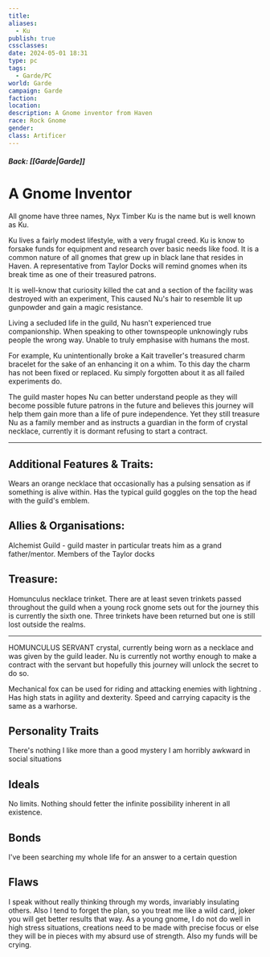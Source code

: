 ```yaml
---
title: 
aliases:
  - Ku
publish: true
cssclasses: 
date: 2024-05-01 18:31
type: pc
tags:
  - Garde/PC
world: Garde
campaign: Garde
faction: 
location: 
description: A Gnome inventor from Haven
race: Rock Gnome
gender: 
class: Artificer
---
```

##### Back:  [[Garde|Garde]]

# A Gnome Inventor
All gnome have three names, Nyx Timber Ku is the name but is well known as Ku.

Ku lives a fairly modest lifestyle, with a very frugal creed. Ku is know to forsake funds for equipment and research over basic needs like food. It is a common nature of all gnomes that grew up in black lane that resides in Haven. A representative  from  Taylor Docks will remind gnomes when its break time as one of their treasured patrons.

It is well-know that curiosity killed the cat and a section of the facility was destroyed with an experiment, This caused Nu's hair to resemble lit up gunpowder and gain a magic resistance.

Living a secluded life in the guild, Nu hasn't experienced true companionship. When speaking to other townspeople unknowingly rubs people the wrong way. Unable to truly emphasise with humans the most. 

For example, Ku unintentionally  broke a Kait traveller's treasured charm bracelet for the sake of an enhancing it on a whim. To this day the charm has not been fixed or replaced. Ku simply forgotten about it as all failed experiments do.

The guild master hopes Nu can better understand people as they will become possible future patrons in the future and believes this journey will help them gain more than a life of pure independence. Yet they still treasure Nu as a family member and as instructs a guardian in the form of crystal necklace, currently it is dormant refusing to start a contract.

---

## Additional Features & Traits:
Wears an orange necklace that occasionally has a pulsing sensation as if something is alive within.
Has the typical guild goggles on the top the head with the guild's emblem.

## Allies & Organisations:
Alchemist Guild - guild master in particular treats him as a grand father/mentor.
Members of the Taylor docks

## Treasure:
Homunculus necklace trinket.  There are at least seven trinkets passed throughout the guild when a young rock gnome sets out for the journey this is currently the sixth one. 
Three trinkets have been returned but one is still lost outside the realms. 

---
HOMUNCULUS SERVANT crystal, currently being worn as a necklace and was given by the guild leader.
Nu is currently not worthy enough to make a contract with the servant but hopefully this journey will unlock the secret to do so.

Mechanical fox can be used for riding and attacking enemies with lightning . 
Has high stats in agility and dexterity. 
Speed and carrying capacity is the same as a warhorse.


## Personality Traits
There's nothing I like more than a good mystery
I am horribly awkward in social situations
## Ideals
No limits. Nothing should fetter the infinite possibility inherent in all existence.
## Bonds
I've been searching my whole life for an answer to a certain question
## Flaws
I speak without really thinking through my words, invariably insulating others. Also I tend to forget the plan, so you treat me like a wild card, joker you will get better results that way.
As a young gnome, I do not do well in high stress situations, creations need to be made with precise focus or else they will be in pieces with my absurd use of strength. Also my funds will be crying.